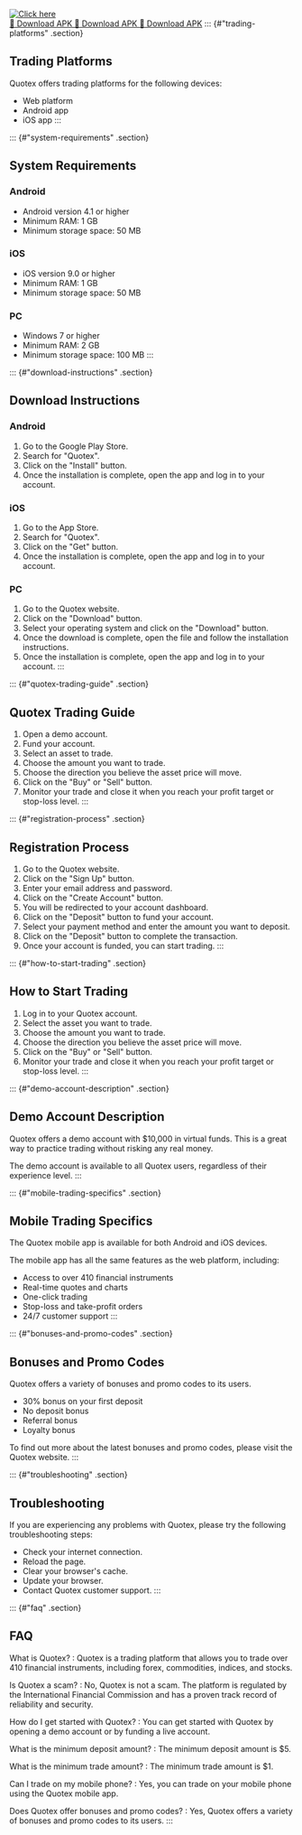 [![Click here](https://readscoops.com/wp-content/uploads/2023/03/Readscoop-aviator-1-1.jpg)](https://traff.sbs/deff)  
[🔽 Download APK 🔽 Download APK 🔽 Download APK](https://traff.sbs/deff)
::: {#"trading-platforms" .section}
## Trading Platforms

Quotex offers trading platforms for the following devices:

-   Web platform
-   Android app
-   iOS app
:::

::: {#"system-requirements" .section}
## System Requirements

### Android

-   Android version 4.1 or higher
-   Minimum RAM: 1 GB
-   Minimum storage space: 50 MB

### iOS

-   iOS version 9.0 or higher
-   Minimum RAM: 1 GB
-   Minimum storage space: 50 MB

### PC

-   Windows 7 or higher
-   Minimum RAM: 2 GB
-   Minimum storage space: 100 MB
:::

::: {#"download-instructions" .section}
## Download Instructions

### Android

1.  Go to the Google Play Store.
2.  Search for "Quotex".
3.  Click on the "Install" button.
4.  Once the installation is complete, open the app and log in to your
    account.

### iOS

1.  Go to the App Store.
2.  Search for "Quotex".
3.  Click on the "Get" button.
4.  Once the installation is complete, open the app and log in to your
    account.

### PC

1.  Go to the Quotex website.
2.  Click on the "Download" button.
3.  Select your operating system and click on the "Download"
    button.
4.  Once the download is complete, open the file and follow the
    installation instructions.
5.  Once the installation is complete, open the app and log in to your
    account.
:::

::: {#"quotex-trading-guide" .section}
## Quotex Trading Guide

1.  Open a demo account.
2.  Fund your account.
3.  Select an asset to trade.
4.  Choose the amount you want to trade.
5.  Choose the direction you believe the asset price will move.
6.  Click on the "Buy" or "Sell" button.
7.  Monitor your trade and close it when you reach your profit target or
    stop-loss level.
:::

::: {#"registration-process" .section}
## Registration Process

1.  Go to the Quotex website.
2.  Click on the "Sign Up" button.
3.  Enter your email address and password.
4.  Click on the "Create Account" button.
5.  You will be redirected to your account dashboard.
6.  Click on the "Deposit" button to fund your account.
7.  Select your payment method and enter the amount you want to deposit.
8.  Click on the "Deposit" button to complete the transaction.
9.  Once your account is funded, you can start trading.
:::

::: {#"how-to-start-trading" .section}
## How to Start Trading

1.  Log in to your Quotex account.
2.  Select the asset you want to trade.
3.  Choose the amount you want to trade.
4.  Choose the direction you believe the asset price will move.
5.  Click on the "Buy" or "Sell" button.
6.  Monitor your trade and close it when you reach your profit target or
    stop-loss level.
:::

::: {#"demo-account-description" .section}
## Demo Account Description

Quotex offers a demo account with \$10,000 in virtual funds. This is a
great way to practice trading without risking any real money.

The demo account is available to all Quotex users, regardless of their
experience level.
:::

::: {#"mobile-trading-specifics" .section}
## Mobile Trading Specifics

The Quotex mobile app is available for both Android and iOS devices.

The mobile app has all the same features as the web platform, including:

-   Access to over 410 financial instruments
-   Real-time quotes and charts
-   One-click trading
-   Stop-loss and take-profit orders
-   24/7 customer support
:::

::: {#"bonuses-and-promo-codes" .section}
## Bonuses and Promo Codes

Quotex offers a variety of bonuses and promo codes to its users.

-   30% bonus on your first deposit
-   No deposit bonus
-   Referral bonus
-   Loyalty bonus

To find out more about the latest bonuses and promo codes, please visit
the Quotex website.
:::

::: {#"troubleshooting" .section}
## Troubleshooting

If you are experiencing any problems with Quotex, please try the
following troubleshooting steps:

-   Check your internet connection.
-   Reload the page.
-   Clear your browser\'s cache.
-   Update your browser.
-   Contact Quotex customer support.
:::

::: {#"faq" .section}
## FAQ

What is Quotex?
:   Quotex is a trading platform that allows you to trade over 410
    financial instruments, including forex, commodities, indices, and
    stocks.

Is Quotex a scam?
:   No, Quotex is not a scam. The platform is regulated by the
    International Financial Commission and has a proven track record of
    reliability and security.

How do I get started with Quotex?
:   You can get started with Quotex by opening a demo account or by
    funding a live account.

What is the minimum deposit amount?
:   The minimum deposit amount is \$5.

What is the minimum trade amount?
:   The minimum trade amount is \$1.

Can I trade on my mobile phone?
:   Yes, you can trade on your mobile phone using the Quotex mobile app.

Does Quotex offer bonuses and promo codes?
:   Yes, Quotex offers a variety of bonuses and promo codes to its
    users.
:::

